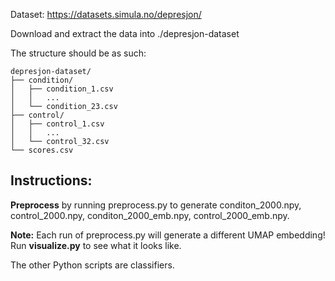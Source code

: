 Dataset: https://datasets.simula.no/depresjon/

Download and extract the data into ./depresjon-dataset

The structure should be as such:

    depresjon-dataset/
    ├── condition/
    │   ├── condition_1.csv
    │   │   ...
    │   └── condition_23.csv
    ├── control/
    │   ├── control_1.csv
    │   │   ...
    │   └── control_32.csv
    └── scores.csv 

## Instructions:

**Preprocess** by running preprocess.py to generate conditon\_2000.npy, control\_2000.npy, conditon\_2000\_emb.npy, control\_2000\_emb.npy.

**Note:** Each run of preprocess.py will generate a different UMAP embedding! Run **visualize.py** to see what it looks like.

The other Python scripts are classifiers.
